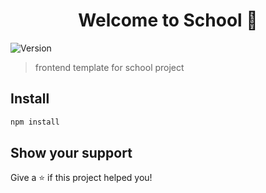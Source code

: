 <h1 align="center">Welcome to School 👋</h1>
<p>
  <img alt="Version" src="https://img.shields.io/badge/version-0.0.0-blue.svg?cacheSeconds=2592000" />
</p>

> frontend template for school project

## Install

```sh
npm install
```

## Show your support

Give a ⭐️ if this project helped you!
